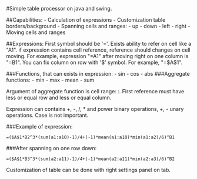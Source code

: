 #Simple table processor on java and swing.

##Сapabilities:
    - Calculation of expressions
    - Customization table borders/background
    - Spanning cells and ranges:
        - up
        - down
        - left
        - right
    - Moving cells and ranges

##Expressions:
First symbol should be '='.
Exists ability to refer on cell like a "A1". if expression contains cell reference,
reference should changes on cell moving. For example, expression "=A1" after moving right on one column is "=B1".
You can fix column on row with '$' symbol. For example, "=$A$1".

###Functions, that can exists in expression:
    - sin
    - cos
    - abs
###Aggregate functions:
    - min
    - max
    - mean
    - sum

Argument of aggregate function is cell range: <first cell reference>:<second cell reference>.
First reference must have less or equal row and less or equal column.

Expression can contains +, -, /, * and power binary operations, +, - unary operations.
Case is not important.

###Example of expression:
```
=($A$1*B2^3*(sum(a1:a10)-1)/4+(-1)*mean(a1:a10)*min(a1:a2)/6)^B1
```
###After spanning on one row down:
```
=($A$1*B3^3*(sum(a2:a11)-1)/4+(-1)*mean(a2:a11)*min(a2:a3)/6)^B2
```

Customization of table can be done with right settings panel on tab.